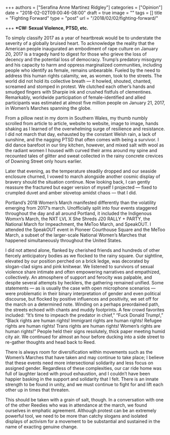 +++
authors = ["Serafina Anne Martínez Ridgley"]
categories = ["Opinion"]
date = "2018-02-02T09:00:46-08:00"
draft = true
image = ""
tags = []
title = "Fighting Forward"
type = "post"
url = "/2018/02/02/fighting-forward/"

+++
**\*CW: Sexual Violence, PTSD, etc.** 

To simply classify 2017 as a year of heartbreak would be to understate the severity of a globally bruised heart. To acknowledge the reality that the American people inaugurated an embodiment of rape culture on January 20, 2017 is a tragedy hard to digest for those who grieve the loss of decency and the potential loss of democracy. Trump’s predatory misogyny and his capacity to harm and oppress marginalized communities, including people who identify as female, remains unbearable. Fueled by the need to address this human rights calamity, we, as women, took to the streets. The world did not hold its collective breath — it howled, shouted, chanted, screamed and stomped in protest. We clutched each other’s hands and smudged fingers with Sharpie ink and crushed fistfuls of clementines. Remarkably, worldwide participation of female-identified and allied participants was estimated at almost five million people on January 21, 2017, in Women’s Marches spanning the globe.

From a pillow nest in my dorm in Southern Wales, my thumb numbly scrolled from article to article, website to website, image to image, hands shaking as I learned of the overwhelming surge of resilience and resistance. I did not march that day, exhausted by the constant Welsh rain, a lack of sunshine, and the nagging PTSD that often comes with being a survivor. I did dance barefoot in our tiny kitchen, however, and mixed salt with wool as the radiant women I housed with curved their arms around my spine and recounted tales of glitter and sweat collected in the rainy concrete crevices of Downing Street only hours earlier.

Later that evening, as the temperature steadily dropped and our seaside enclosure churned, I vowed to march alongside another cosmic display of bravery should the situation continue. Now looking back, I can gently reassure the fractured but eager version of myself I projected — fixed to crumpled duvet and amber stovetop amidst chaos — that I did.

Portland’s 2018 Women’s March manifested differently than the volatility emerging from 2017’s march. Unofficially split into four events staggered throughout the day and all around Portland, it included the Indigenous Womxn’s March, the NXT LVL X She Shreds J20 RALLY + PARTY, the National March for Impeachment, the MeToo March, and SpeakOUT. I attended the SpeakOUT event in Pioneer Courthouse Square and the MeToo March, a subset of the larger-scale National Women’s Marches that happened simultaneously throughout the United States.

I did not attend alone, flanked by cherished friends and hundreds of other fiercely anticipatory bodies as we flocked to the rainy square. Our sightline, elevated by our position perched on a brick ledge, was decorated by slogan-clad signs and pink knitwear. We listened to survivors of sexual violence share intimate and often empowering narratives and empathized, collectively. An atmosphere of support and ferocity was palpable, and despite several attempts by hecklers, the gathering remained unified. Some statements — as is usually the case with open microphone scenarios — were problematic in their binary interpretation of gender and even political discourse, but flocked by positive influences and positivity, we set off for the march on a determined note. Winding on a perhaps preordained path, the streets echoed with chants and muddy footprints. A few crowd favorites included: “It’s time to impeach the predator in chief,” “Fuck Donald Trump!,” “Black rights are human rights! Immigrant rights are human rights! Refugee rights are human rights! Trans rights are human rights! Women’s rights are human rights!” People held their signs resolutely, thick paper meeting humid city air. We continued for almost an hour before ducking into a side street to re-gather thoughts and head back to Reed.

There is always room for diversification within movements such as the Women’s Marches that have taken and may continue to take place; I believe that these events need more intersectional solidarity and less focus on assigned gender. Regardless of these complexities, our car ride home was full of laughter laced with proud exhaustion, and I couldn’t have been happier basking in the support and solidarity that I felt. There is an innate strength to be found in unity, and we must continue to fight for and lift each other up in times that threaten.

This should be taken with a grain of salt, though. In a conversation with one of the other Reedies who was in attendance at the march, we found ourselves in emphatic agreement. Although protest can be an extremely powerful tool, we need to be more than catchy slogans and isolated displays of activism for a movement to be substantial and sustained in the name of exacting genuine change.  

 